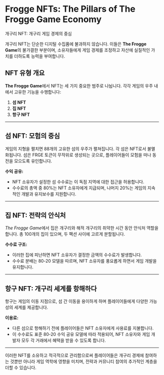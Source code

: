 # Frogge NFTs: The Pillars of The Frogge Game Economy

개구리 NFT: 개구리 게임 경제의 중심

개구리 NFT는 단순한 디지털 수집품에 불과하지 않습니다. 이들은 **The Frogge Game**의 불가결한 부분이며, 소유자들에게 게임 경제를 조정하고 자산에 실질적인 가치를 더하도록 능력을 부여합니다.

## NFT 유형 개요

**The Frogge Game**에서 NFT는 세 가지 중요한 범주로 나뉩니다. 각각 게임의 우주 내에서 고유한 기능을 수행합니다:

1. **섬 NFT**
2. **집 NFT**
3. **항구 NFT**

---

## 섬 NFT: 모험의 중심

게임의 지형을 펼치면 88개의 고유한 섬의 우주가 펼쳐집니다. 각 섬은 NFT로서 불멸화됩니다. 섬은 FRGE 토큰이 무작위로 생성되는 곳으로, 플레이어들이 모험을 떠나 동전을 모으도록 유인합니다.

**수익 공유:**
- NFT 소유자가 설정한 섬 수수료는 이 독점 지역에 대한 접근을 허용합니다.
- 수수료의 총액 중 80%는 NFT 소유자에게 지급되며, 나머지 20%는 게임의 지속적인 개발과 유지보수를 지원합니다.

---

## 집 NFT: 전략의 안식처

*The Frogge Game*에서 집은 개구리와 해적 개구리의 취약한 시간 동안 안식처 역할을 합니다. 총 100개의 집이 있으며, 두 팩션 사이에 고르게 분할됩니다.

**수수료 구조:**
- 이러한 집에 피난하면 NFT 소유자가 결정한 금액의 수수료가 발생합니다.
- 수수료 분배는 80-20 모델을 따르며, NFT 소유자를 풍요롭게 하면서 게임 개발을 유지합니다.

---

## 항구 NFT: 개구리 세계를 항해하다

항구는 게임의 이동 지점으로, 섬 간 이동을 용이하게 하며 플레이어들에게 다양한 가능성의 세계를 제공합니다.

**이용료:**
- 다른 섬으로 항해하기 전에 플레이어들은 NFT 소유자에게 사용료를 지불합니다.
- 이 수수료도 표준 80-20 수익 공유 모델에 따라 적용되어, NFT 소유자와 게임 개발자 모두 각 거래에서 혜택을 받을 수 있도록 합니다.

---

이러한 NFT를 소유하고 적극적으로 관리함으로써 플레이어들은 개구리 경제에 참여하는 것뿐만 아니라 게임 역학에 영향을 미치며, 전략과 커뮤니티 참여의 추가적인 계층을 더할 수 있습니다.
